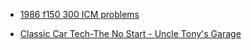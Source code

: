 - [1986 f150 300 ICM problems](https://youtu.be/xn1_g9SqaHs)

- [Classic Car Tech-The No Start - Uncle Tony's Garage](https://youtu.be/-Jj_VT1dTDI)
